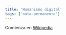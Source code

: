 ```yaml
---
title: 'Humanismo digital'
tags: ['nota-permanente']
---
```


Comienza en [Wikipedia](https://en.wikipedia.org/wiki/Digital_humanities)